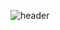 <!--
**minji0801/minji0801** is a ✨ _special_ ✨ repository because its `README.md` (this file) appears on your GitHub profile.

Here are some ideas to get you started:

- 🔭 I’m currently working on ...
- 🌱 I’m currently learning ...
- 👯 I’m looking to collaborate on ...
- 🤔 I’m looking for help with ...
- 💬 Ask me about ...
- 📫 How to reach me: ...
- 😄 Pronouns: ...
- ⚡ Fun fact: ...
-->

<!-- Header 438CB5 106BFF -->
![header](https://capsule-render.vercel.app/api?type=Rounded&color=438CB5&height=300&section=header&text=Minji%20Kim&fontSize=90&fontColor=FFFFFF)

<!-- Badge 
Tech Stack

Techs that I've used at least once

Swift Firebase Java Node.js css html Javascript MSSql Sql Sqlite C# C++ Tensorflor Python
-->


<!-- Experience -->

<!-- My Apps -->

<!-- GitHub Stats -->

<!-- Daily Coding Time -->

<!-- Hit -->
